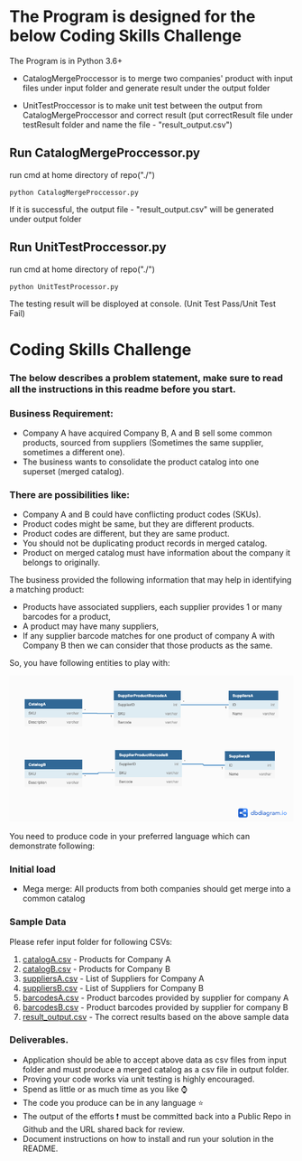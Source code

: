 # The Program is designed for the below Coding Skills Challenge

The Program is in Python 3.6+
- CatalogMergeProccessor is to merge two companies' product with input files under input folder and generate result under the output folder

- UnitTestProccessor is to make unit test between the output from CatalogMergeProccessor and correct result (put correctResult file under testResult folder and name the file - "result_output.csv")

## Run CatalogMergeProccessor.py

run cmd at home directory of repo("./")

```console
python CatalogMergeProccessor.py
```

If it is successful, the output file - "result_output.csv" will be generated under output folder

## Run UnitTestProccessor.py

run cmd at home directory of repo("./")

```console
python UnitTestProcessor.py
```

The testing result will be disployed at console. (Unit Test Pass/Unit Test Fail)

# Coding Skills Challenge

### The below describes a problem statement, make sure to read all the instructions in this readme before you start.

### Business Requirement:

- Company A have acquired Company B, A and B sell some common products, sourced from suppliers (Sometimes the same supplier, sometimes a different one). 
- The business wants to consolidate the product catalog into one superset (merged catalog). 

### There are possibilities like:

- Company A and B could have conflicting product codes (SKUs).
- Product codes might be same, but they are different products.
- Product codes are different, but they are same product.
- You should not be duplicating product records in merged catalog.
- Product on merged catalog must have information about the company it belongs to originally.  

The business provided the following information that may help in identifying a matching product:
- Products have associated suppliers, each supplier provides 1 or many barcodes for a product, 
- A product may have many suppliers,
- If any supplier barcode matches for one product of company A with Company B then we can consider that those products as the same.


So, you have following entities to play with:

<img src="./entity_diagram.png" width="800px" height="auto">



You need to produce code in your preferred language which can demonstrate following:

### Initial load
- Mega merge: All products from both companies should get merge into a common catalog
 

### Sample Data 
Please refer input folder for following CSVs:
1. [catalogA.csv](input/catalogA.csv) - Products for Company A
1. [catalogB.csv](input/catalogB.csv) - Products for Company B
1. [suppliersA.csv](input/suppliersA.csv) - List of Suppliers for Company A
1. [suppliersB.csv](input/suppliersB.csv) - List of Suppliers for Company B
1. [barcodesA.csv](input/barcodesA.csv) - Product barcodes provided by supplier for company A
1. [barcodesB.csv](input/barcodesB.csv) - Product barcodes provided by supplier for company B
1. [result_output.csv](output/result_output.csv) - The correct results based on the above sample data


### Deliverables.
- Application should be able to accept above data as csv files from input folder and must produce a merged catalog as a csv file in output folder.
- Proving your code works via unit testing is highly encouraged.
- Spend as little or as much time as you like ⌚
- The code you produce can be in any language ⭐
- The output of the efforts ❗ must be committed back into a Public Repo in Github and the URL shared back for review. 
- Document instructions on how to install and run your solution in the README.
